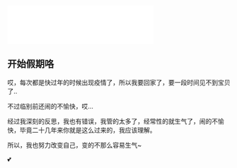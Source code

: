 <iframe frameborder="no" border="0" marginwidth="0" marginheight="0" width=330 height=86 src="//music.163.com/outchain/player?type=2&id=222638&auto=1&height=66"></iframe>

## 开始假期咯

哎，每次都是快过年的时候出现疫情了，所以我要回家了，要一段时间见不到宝贝了..

不过临别前还闹的不愉快，哎...

经过我深刻的反思，我也有错误，我管的太多了，经常性的就生气了，闹的不愉快，毕竟二十几年来你就是这么过来的，我应该理解。

所以，我也努力改变自己，变的不那么容易生气~

💕